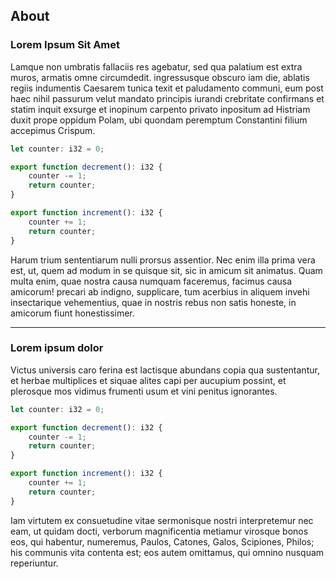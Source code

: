 ## About

### Lorem Ipsum Sit Amet

Lamque non umbratis fallaciis res agebatur, sed qua palatium est extra muros, armatis omne circumdedit. ingressusque obscuro iam die, ablatis regiis indumentis Caesarem tunica texit et paludamento communi, eum post haec nihil passurum velut mandato principis iurandi crebritate confirmans et statim inquit exsurge et inopinum carpento privato inpositum ad Histriam duxit prope oppidum Polam, ubi quondam peremptum Constantini filium accepimus Crispum.

```javascript
let counter: i32 = 0;

export function decrement(): i32 {
    counter -= 1;
    return counter;
}

export function increment(): i32 {
    counter += 1;
    return counter;
}
```

Harum trium sententiarum nulli prorsus assentior. Nec enim illa prima vera est, ut, quem ad modum in se quisque sit, sic in amicum sit animatus. Quam multa enim, quae nostra causa numquam faceremus, facimus causa amicorum! precari ab indigno, supplicare, tum acerbius in aliquem invehi insectarique vehementius, quae in nostris rebus non satis honeste, in amicorum fiunt honestissimer.

---

### Lorem ipsum dolor

Victus universis caro ferina est lactisque abundans copia qua sustentantur, et herbae multiplices et siquae alites capi per aucupium possint, et plerosque mos vidimus frumenti usum et vini penitus ignorantes.

```javascript
let counter: i32 = 0;

export function decrement(): i32 {
    counter -= 1;
    return counter;
}

export function increment(): i32 {
    counter += 1;
    return counter;
}
```

Iam virtutem ex consuetudine vitae sermonisque nostri interpretemur nec eam, ut quidam docti, verborum magnificentia metiamur virosque bonos eos, qui habentur, numeremus, Paulos, Catones, Galos, Scipiones, Philos; his communis vita contenta est; eos autem omittamus, qui omnino nusquam reperiuntur.
